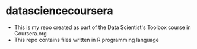 # datasciencecoursera
* This is my repo created as part of the Data Scientist's Toolbox course in Coursera.org
* This repo contains files written in R programming language
